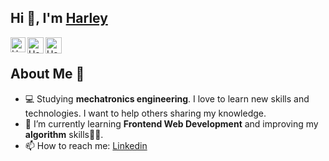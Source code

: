  Hi &#x1F44B;, I'm <a href=#>Harley</a>
----------------------------
<a href="https://www.linkedin.com/in/iharleyorf/" target="_blank">
    <img align="left" alt="Harley | Linkedin" width="24px" src="https://iarchitsharma.github.io/iArchitSharma/Assets/Linkedin.svg" />
  </a> &nbsp;&nbsp;
<a href="https://twitter.com/iHarleyorf" target="_blank">
    <img align="left" alt="Harley | Twitter" width="26px" src="https://iarchitsharma.github.io/iArchitSharma/Assets/Twitter.svg" />
  </a> &nbsp;&nbsp;
<a href="mailto:harleyor27@gmail.com" target="_blank">
    <img align="left" alt="Harley | Gmail" width="26px" src="https://iarchitsharma.github.io/iArchitSharma/Assets/Gmail.svg" />
  </a> &nbsp;&nbsp;
  
About Me 👨‍
----------------------------
- 💻 Studying **mechatronics engineering**. I love to learn new skills and technologies. I want to help others sharing my knowledge. 
- 🔭 I’m currently learning **Frontend Web Development** and improving my **algorithm** skills👨‍💻.
- 📫 How to reach me:  <a href="https://www.linkedin.com/in/iharleyorf/" target="_blank" rel="noopener noreferrer"> Linkedin</a>
